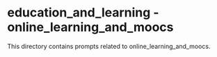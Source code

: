# education_and_learning - online_learning_and_moocs

This directory contains prompts related to online_learning_and_moocs.